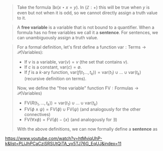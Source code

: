 > Take the formula $\exists x(x\star x=y)$. In ($\mathbb Z: +$) this will be true when $y$ is even but not when it is odd, so we cannot directly assign a truth value to it.

>A **free variable** is a variable that is not bound to a quantifier. When a formula has no free variables we call it a **sentence**. For sentences, we can unambiguously assign a truth value.

>For a formal definition, let's first define a function $\text{var}:\text{Terms}\rightarrow\mathcal P(\text{Variables})$:
>- If $v$ is a variable, $\text{var}(v) = {v}$ (the set that contains $v$).
>- If $c$ is a constant, $\text{var}(c)=\emptyset$.
>- If $f$ is a $k$-ary function, $\text{var}(f(t_1\dots,t_k)) = \text{var}(t_1) \cup\dots\cup\text{var}(t_k)$ (recursive definition on terms).
>
> Now, we define the "free variable" function $\text{FV}: \text{Formulas}\rightarrow\mathcal P(\text{Variables})$
> - $\text{FV}(R(t_1,\dots,t_k)) = \text{var}(t_1)\cup\dots\cup\text{var}(t_k)$
> - $\text{FV}(\phi\land\psi) = \text{FV}(\phi)\cup\text{FV}(\psi)$ (and analogously for the other connectives)
> - $\text{FV}(\forall x\phi) = \text{FV}(\phi)-\{x\}$ (and analogously for $\exists$)
> 
> With the above definitions, we can now formally define a **sentence** as 

https://www.youtube.com/watch?v=htMvjqUhP-k&list=PLjJhPCaCziSRSUtQiTA_yx5TJ76G_EqUJ&index=11